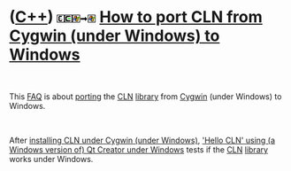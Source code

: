 



 

 

 

 

 

([C++](Cpp.htm)) ![CLN](PicCln.png)![Cygwin](PicCygwin.png)![Windows](PicWindows.png)![to](PicTo.png)![Windows](PicWindows.png) [How to port CLN from Cygwin (under Windows) to Windows](CppClnPortCygwinToWindows.htm)
=======================================================================================================================================================================================================================

 

This [FAQ](CppFaq.htm) is about [porting](CppPort.htm) the
[CLN](CppCln.htm) [library](CppLibrary.htm) from [Cygwin](CppCygwin.htm)
(under Windows) to Windows.

 

After [installing CLN under Cygwin (under
Windows)](CppClnInstallCygwin.htm), ['Hello CLN' using (a Windows
version of) Qt Creator under Windows](CppHelloClnQtCreatorWindows.htm)
tests if the [CLN](CppCln.htm) [library](CppLibrary.htm) works under
Windows.

 

 

 

 

 





 



